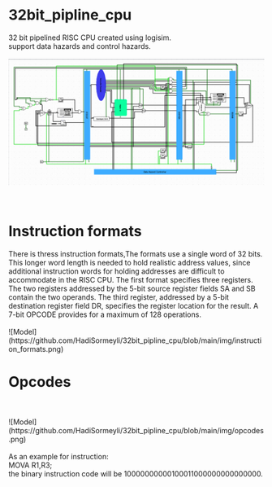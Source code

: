 # 32bit_pipline_cpu

32 bit pipelined RISC CPU created using logisim.<br />
support data hazards and control hazards.<br /><br/>
![Model](https://github.com/HadiSormeyli/32bit_pipline_cpu/blob/main/img/32_pipline_cpu.png)

<br />
<h1>Instruction formats</h1> 
There is thress instruction formats,The formats
use a single word of 32 bits. This longer word length is needed to hold realistic
address values, since additional instruction words for holding addresses are difficult
to accommodate in the RISC CPU. The first format specifies three registers. The two
registers addressed by the 5-bit source register fields SA and SB contain the two
operands. The third register, addressed by a 5-bit destination register field DR, specifies
the register location for the result. A 7-bit OPCODE provides for a maximum of
128 operations.<br/><br/>
![Model](https://github.com/HadiSormeyli/32bit_pipline_cpu/blob/main/img/instruction_formats.png)


<br />
<h1>Opcodes</h1> 
<br /><br/>
![Model](https://github.com/HadiSormeyli/32bit_pipline_cpu/blob/main/img/opcodes.png)
<br /><br/>
As an example for instruction:<br/>
MOVA R1,R3;<br/>
the binary instruction code will be 10000000000100011000000000000000.
